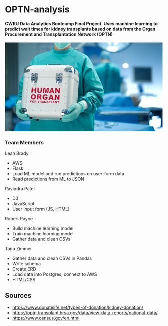 # OPTN-analysis
#### CWRU Data Analytics Bootcamp Final Project. Uses machine learning to predict wait times for kidney transplants based on data from the Organ Procurement and Transplantation Network (OPTN)

![](images/Organ.png)

### Team Members

Leah Brady
  * AWS
  * Flask
  * Load ML model and run predictions on user-form data
  * Read predictions from ML to JSON
  
Ravindra Patel
  * D3
  * JavaScript
  * User Input form (JS, HTML)
  
Robert Payne
  * Build machine learning model
  * Train machine learning model
  * Gather data and clean CSVs
  
Tana Zimmer
  * Gather data and clean CSVs in Pandas
  * Write schema
  * Create ERD
  * Load data into Postgres, connect to AWS
  * HTML/CSS
  
## Sources
  * https://www.donatelife.net/types-of-donation/kidney-donation/
  * https://optn.transplant.hrsa.gov/data/view-data-reports/national-data/
  * https://www.census.gov/en.html
